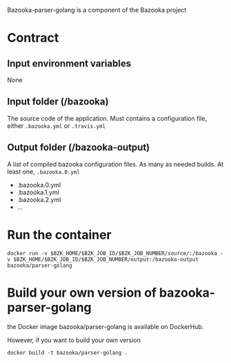 Bazooka-parser-golang is a component of the Bazooka project

# Contract

## Input environment variables

None

## Input folder (/bazooka)

The source code of the application. Must contains a configuration file, either
`.bazooka.yml` or `.travis.yml`

## Output folder (/bazooka-output)

A list of compiled bazooka configuration files. As many as needed builds. At least one, `.bazooka.0.yml`

* .bazooka.0.yml
* .bazooka.1.yml
* .bazooka.2.yml
* ...

# Run the container

```
docker run -v $BZK_HOME/$BZK_JOB_ID/$BZK_JOB_NUMBER/source/:/bazooka -v $BZK_HOME/$BZK_JOB_ID/$BZK_JOB_NUMBER/output:/bazooka-output bazooka/parser-golang
```

# Build your own version of bazooka-parser-golang

the Docker image bazooka/parser-golang is available on DockerHub.

However, if you want to build your own version

```
docker build -t bazooka/parser-golang .
```
